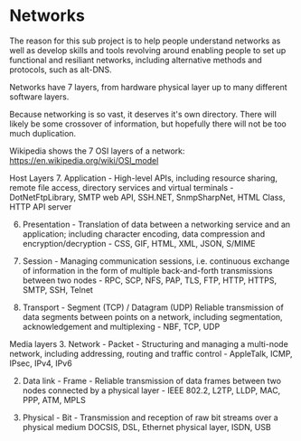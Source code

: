 Networks
========

The reason for this sub project is to help people understand networks as well as develop skills and tools revolving around enabling people to set up functional and resiliant networks, including alternative methods and protocols, such as alt-DNS.

Networks have 7 layers, from hardware physical layer up to many different software layers.

Because networking is so vast, it deserves it's own directory.  There will likely be some crossover of information, but hopefully there will not be too much duplication.

Wikipedia shows the 7 OSI layers of a network:
https://en.wikipedia.org/wiki/OSI_model

Host Layers
7. Application - High-level APIs, including resource sharing, remote file access, directory services and virtual terminals - DotNetFtpLibrary, SMTP web API, SSH.NET, SnmpSharpNet, HTML Class, HTTP API server

6. Presentation - Translation of data between a networking service and an application; including character encoding, data compression and encryption/decryption - CSS, GIF, HTML, XML, JSON, S/MIME

5. Session - Managing communication sessions, i.e. continuous exchange of information in the form of multiple back-and-forth transmissions between two nodes - RPC, SCP, NFS, PAP, TLS, FTP, HTTP, HTTPS, SMTP, SSH, Telnet

4. Transport - Segment (TCP) / Datagram (UDP) 	Reliable transmission of data segments between points on a network, including segmentation, acknowledgement and multiplexing - NBF, TCP, UDP

Media layers
3. Network - Packet - Structuring and managing a multi-node network, including addressing, routing and traffic control - AppleTalk, ICMP, IPsec, IPv4, IPv6

2. Data link - Frame - Reliable transmission of data frames between two nodes connected by a physical layer - IEEE 802.2, L2TP, LLDP, MAC, PPP, ATM, MPLS

1. Physical - Bit - Transmission and reception of raw bit streams over a physical medium 	DOCSIS, DSL, Ethernet physical layer, ISDN, USB
